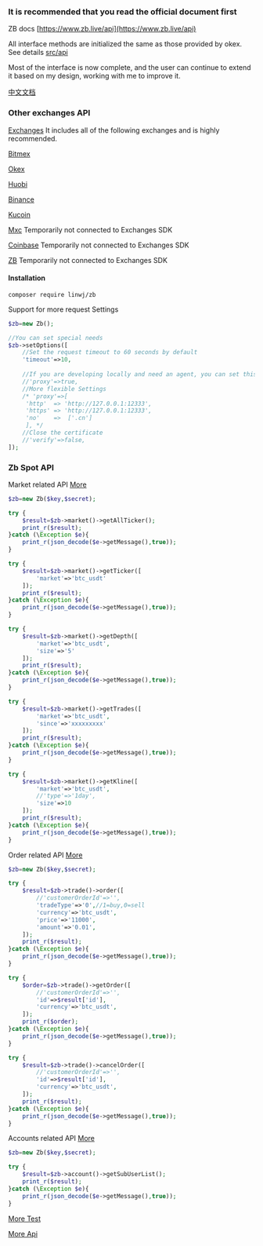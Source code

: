 ### It is recommended that you read the official document first

ZB docs [https://www.zb.live/api](https://www.zb.live/api)

All interface methods are initialized the same as those provided by okex. See details [src/api](https://github.com/zhouaini528/zb-php/tree/master/src/Api)

Most of the interface is now complete, and the user can continue to extend it based on my design, working with me to improve it.

[中文文档](https://github.com/zhouaini528/zb-php/blob/master/README_CN.md)

### Other exchanges API

[Exchanges](https://github.com/zhouaini528/exchanges-php) It includes all of the following exchanges and is highly recommended.

[Bitmex](https://github.com/zhouaini528/bitmex-php)

[Okex](https://github.com/zhouaini528/okex-php)

[Huobi](https://github.com/zhouaini528/huobi-php)

[Binance](https://github.com/zhouaini528/binance-php)

[Kucoin](https://github.com/zhouaini528/kucoin-php)

[Mxc](https://github.com/zhouaini528/Mxc-php) Temporarily not connected to Exchanges SDK

[Coinbase](https://github.com/zhouaini528/coinbase-php) Temporarily not connected to Exchanges SDK

[ZB](https://github.com/zhouaini528/zb-php) Temporarily not connected to Exchanges SDK

#### Installation
```
composer require linwj/zb
```

Support for more request Settings
```php
$zb=new Zb();

//You can set special needs
$zb->setOptions([
    //Set the request timeout to 60 seconds by default
    'timeout'=>10,
    
    //If you are developing locally and need an agent, you can set this
    //'proxy'=>true,
    //More flexible Settings
    /* 'proxy'=>[
     'http'  => 'http://127.0.0.1:12333',
     'https' => 'http://127.0.0.1:12333',
     'no'    =>  ['.cn']
     ], */
    //Close the certificate
    //'verify'=>false,
]);
```

### Zb Spot API

Market related API [More](https://github.com/zhouaini528/zb-php/blob/master/tests/market.php)
```php
$zb=new Zb($key,$secret);

try {
    $result=$zb->market()->getAllTicker();
    print_r($result);
}catch (\Exception $e){
    print_r(json_decode($e->getMessage(),true));
}

try {
    $result=$zb->market()->getTicker([
        'market'=>'btc_usdt'
    ]);
    print_r($result);
}catch (\Exception $e){
    print_r(json_decode($e->getMessage(),true));
}

try {
    $result=$zb->market()->getDepth([
        'market'=>'btc_usdt',
        'size'=>'5'
    ]);
    print_r($result);
}catch (\Exception $e){
    print_r(json_decode($e->getMessage(),true));
}

try {
    $result=$zb->market()->getTrades([
        'market'=>'btc_usdt',
        'since'=>'xxxxxxxxx'
    ]);
    print_r($result);
}catch (\Exception $e){
    print_r(json_decode($e->getMessage(),true));
}

try {
    $result=$zb->market()->getKline([
        'market'=>'btc_usdt',
        //'type'=>'1day',
        'size'=>10
    ]);
    print_r($result);
}catch (\Exception $e){
    print_r(json_decode($e->getMessage(),true));
}

```

Order related API [More](https://github.com/zhouaini528/zb-php/blob/master/tests/trade.php)
```php
$zb=new Zb($key,$secret);

try {
    $result=$zb->trade()->order([
        //'customerOrderId'=>'',
        'tradeType'=>'0',//1=buy,0=sell
        'currency'=>'btc_usdt',
        'price'=>'11000',
        'amount'=>'0.01',
    ]);
    print_r($result);
}catch (\Exception $e){
    print_r(json_decode($e->getMessage(),true));
}

try {
    $order=$zb->trade()->getOrder([
        //'customerOrderId'=>'',
        'id'=>$result['id'],
        'currency'=>'btc_usdt',
    ]);
    print_r($order);
}catch (\Exception $e){
    print_r(json_decode($e->getMessage(),true));
}

try {
    $result=$zb->trade()->cancelOrder([
        //'customerOrderId'=>'',
        'id'=>$result['id'],
        'currency'=>'btc_usdt',
    ]);
    print_r($result);
}catch (\Exception $e){
    print_r(json_decode($e->getMessage(),true));
}
```

Accounts related API [More](https://github.com/zhouaini528/zb-php/blob/master/tests/account.php)
```php
$zb=new Zb($key,$secret);

try {
    $result=$zb->account()->getSubUserList();
    print_r($result);
}catch (\Exception $e){
    print_r(json_decode($e->getMessage(),true));
}

```

[More Test](https://github.com/zhouaini528/zb-php/tree/master/tests)

[More Api](https://github.com/zhouaini528/zb-php/tree/master/src/Api)